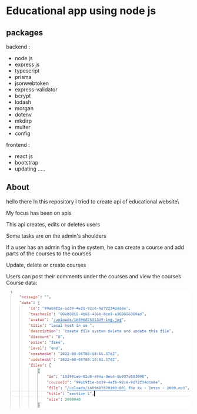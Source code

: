 # Educational app using node js


## packages 
backend : 

- node js 
- express js 
- typescript 
- prisma 
- jsonwebtoken 
- express-validator 
- bcrypt 
- lodash 
- morgan 
- dotenv 
- mkdirp 
- multer 
- config 

frontend : 

- react js 
- bootstrap 
- updating ..... 

## About 



hello there 
In this repository I tried to create api of educational website\

My focus has been on apis

This api creates, edits or deletes users

Some tasks are on the admin's shoulders

If a user has an admin flag in the system, he can create a course and add parts of the courses to the courses

Update, delete or create courses

Users can post their comments under the courses and view the courses
Course data:

![alt text](./files/img1.PNG)

